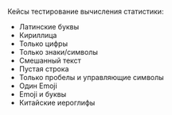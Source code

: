 Кейсы тестирование вычисления статистики:
* Латинские буквы
* Кириллица
* Только цифры
* Только знаки/символы
* Смешанный текст
* Пустая строка
* Только пробелы и управляющие символы
* Один Emoji
* Emoji и буквы
* Китайские иероглифы